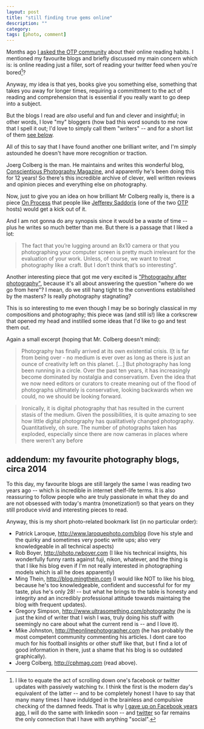 ```yaml
---
layout: post
title: "still finding true gems online"
description: ""
category: 
tags: [photo, comment]
---
```


Months ago [I asked the OTP community](https://plus.google.com/103970774611658298842/posts/FFZS29nwkHh) about their online reading habits. I mentioned my favourite blogs and briefly discussed my main concern which is: is online reading just a filler, sort of reading your twitter feed when you're bored[^nota-passive-watching-tv]?

Anyway, my idea is that yes, books give you something else, something that takes you away for longer times, requiring a committment to the act of reading and comprehension that is essential if you really want to go deep into a subject.

But the blogs I read are _also_ useful and fun and clever and insightful; in other words, I love "my" bloggers (how bad this word sounds to me now that I spell it out; I'd love to simply call them "writers" -- and for a short list of them [see below](#addendum-my-favourite-photography-blogs-circa-2014).

All of this to say that I have found another one brilliant writer, and I'm simply astounded he doesn't have more recognition or traction.

Joerg Colberg is the man. He maintains and writes this wonderful blog, [Conscientious Photography Magazine](http://cphmag.com), and apparently he's been doing this for 12 years! So there's this incredible archive of clever, well written reviews and opinion pieces and everything else on photography. 

Now, just to give you an idea on how brilliant Mr Colberg really is, there is a piece [On Process](http://jmcolberg.com/weblog/extended/archives/on_process/) that people like [Jefferey Saddoris](http://jefferysaddoris.com/) (one of the two [OTP](http://5by5.tv/otp) hosts) would get a kick out of it.

And I am not gonna do any synopsis since it would be a waste of time -- plus he writes so much better than me. But there is a passage that I liked a lot:

> The fact that you’re lugging around an 8x10 camera or that you photographing your computer screen is pretty much irrelevant for the evaluation of your work. Unless, of course, we want to treat photography like a craft. But I don’t think that’s so interesting".

Another interesting piece that got me very excited is ["Photography after photography"](http://jmcolberg.com/weblog/extended/archives/photography_after_photography), 
because it's all about answering the question "where do we go from here"? I mean, do we still hang tight to the conventions established by the masters? Is really photography stagnating?

This is so interesting to me even though I may be so boringly classical in my compositions and photography; this piece was (and still is!) like a corkscrew that opened my head and instilled some ideas that I'd like to go and test them out.

Again a small excerpt (hoping that Mr. Colberg doesn't mind):

> Photography has finally arrived at its own existential crisis. I[t is far from being over - no medium is ever over as long as there is just an ounce of creativity left on this planet. [...] But photography has long been running in a circle. Over the past ten years, it has increasingly become dominated by nostalgia and conservatism. Even the idea that we now need editors or curators to create meaning out of the flood of photographs ultimately is conservative, looking backwards when we could, no we should be looking forward.

> Ironically, it is digital photography that has resulted in the current stasis of the medium. Given the possibilities, it is quite amazing to see how little digital photography has qualitatively changed photography. Quantitatively, oh sure. The number of photographs taken has exploded, especially since there are now cameras in places where there weren’t any before



## addendum: my favourite photography blogs, circa 2014

To this day, my favourite blogs are still largely the same I was reading two years ago -- which is incredible in internet shelf-life terms. It is also reassuring to follow people who are truly passionate in what they do and are not obsessed with today's mantra (monetization!) so that years on they still produce vivid and interesting pieces to read.

Anyway, this is my short photo-related bookmark list (in no particular order):

* Patrick Laroque, <http://www.laroquephoto.com/blog> (love his style and the quirky and sometimes very poetic write ups; also very knowledgeable in all technical aspects)
* Rob Boyer, <http://photo.rwboyer.com> (I like his technical insights, his wonderfully funny rants against fuji, nikon, whatever, and the thing is that I like his blog even if I'm not really interested in photographing models which is all he does apparently)
* Ming Thein, <http://blog.mingthein.com> (I would like NOT to like his blog, because he's too knowledgeable, confident and successful for for my taste, plus he's only 28! -- but what he brings to the table is honesty and integrity and an incredibly professional attitude towards maintaing the blog with frequent updates).
* Gregory Simpson, <http://www.ultrasomething.com/photography> (he is just the kind of writer that I wish I was, truly doing his stuff with seemingly no care about what the current rend is -- and I love it).
* Mike Johnston, <http://theonlinephotographer.com> (he has probably the most competent community commenting his articles. I dont care too much for his football insights or other stuff like that, but I find a lot of good information in there, just a shame that his blog is so outdated graphically).
* Joerg Colberg, <http://cphmag.com> (read above).


[^nota-passive-watching-tv]: I like to equate the act of  scrolling down one's facebook or twitter updates with passively watching tv. I think the first is the modern day's equivalent of the latter -- and to be completely honest I have to say that many many times I have induldged in the brainless and compulsive checking of the damned feeds. That is why [I gave up on Facebook years ago](2010-08-03-farewell-facebook.html), I will do the same with linkedin soon -- and [twitter](https://twitter.com/aadmtwi) so far remains the only connection that I have with anything "social".